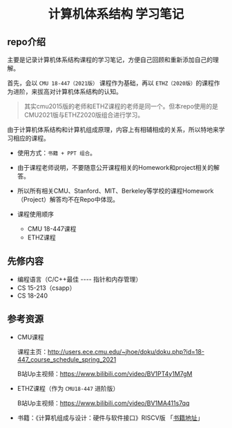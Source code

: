 <h1><center> 计算机体系结构 学习笔记</center></h1>

## repo介绍
主要是记录计算机体系结构课程的学习笔记，方便自己回顾和重新添加自己的理解。

首先，会以 `CMU 18-447（2021版）` 课程作为基础，再以 `ETHZ（2020版）`的课程作为进阶，来拔高对计算机体系结构的认知。
> 其实cmu2015版的老师和ETHZ课程的老师是同一个。但本repo使用的是CMU2021版与ETHZ2020版组合进行学习。

由于计算机体系结构和计算机组成原理，内容上有相辅相成的关系，所以特地来学习相应的课程。

- 使用方式：`书籍 + PPT 组合`。

- 由于课程老师说明，不要随意公开课程相关的Homework和project相关的解答。

- 所以所有相关CMU、Stanford、MIT、Berkeley等学校的课程Homework（Project）解答均不在Repo中体现。

- 课程使用顺序
    - CMU 18-447课程
    - ETHZ课程

## 先修内容
- 编程语言（C/C++最佳 ---- 指针和内存管理）
- CS 15-213（csapp）
- CS 18-240

## 参考资源
- CMU课程

    课程主页：http://users.ece.cmu.edu/~jhoe/doku/doku.php?id=18-447_course_schedule_spring_2021

    B站Up主视频：https://www.bilibili.com/video/BV1PT4y1M7gM

- ETHZ课程（作为 `CMU18-447` 进阶版）

    B站Up主视频：https://www.bilibili.com/video/BV1MA411s7qq

- 书籍：《计算机组成与设计：硬件与软件接口》RISCV版 「[书籍地址](http://home.ustc.edu.cn/~louwenqi/reference_books_tools/Computer%20Organization%20and%20Design%20RISC-V%20edition.pdf)」

